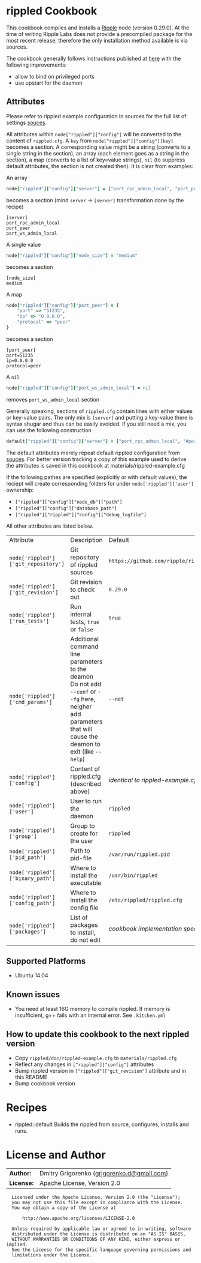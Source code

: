 # rippled Cookbook
	
This cookbook compiles and installs a [Ripple](https://ripple.com) node (version 0.29.0). At the time of writing Ripple Labs does not provide a precompiled package for the most recent release, therefore the only installation method available is via sources.

The cookbook generally follows instructions published at [here](https://wiki.ripple.com/Ubuntu_build_instructions) with the following improvements:
- allow to bind on privileged ports
- use upstart for the daemon


## Attributes

Please refer to rippled example configuration in sources for the full list of settings [souces](https://github.com/ripple/rippled/blob/master/doc/rippled-example.cfg). 

All attributes within <code>node["rippled"]["config"]</code> will be converted to the content of `rippled.cfg`. A `key` from <code>node["rippled"]["config"][key]</code> becomes a section. A corresponding value might be a string (converts to a single string in the section), an array (each element goes as a string in the section), a map (converts to a list of key=value strings), `nil` (to suppress default attributes, the section is not created then). It is clear from examples:

An array
```ruby
node["rippled"]["config"]["server"] = ["port_rpc_admin_local", "port_peer", "port_ws_admin_local"]
```
becomes a section (mind `server` -> `[server]` transformation done by the recipe)
```
[server]
port_rpc_admin_local
port_peer
port_ws_admin_local
```

A single value
```ruby
node["rippled"]["config"]["node_size"] = "medium"
```
becomes a section
```
[node_size]
medium
```

A map
```ruby
node["rippled"]["config"]["port_peer"] = {
	"port" => "51235",
	"ip" => "0.0.0.0",
	"protocol" => "peer"
}
```
becomes a section
```
[port_peer]
port=51235
ip=0.0.0.0
protocol=peer
```

A `nil`
```ruby
node["rippled"]["config"]["port_ws_admin_local"] = nil
```
removes `port_ws_admin_local` section

Generally speaking, sections of `rippled.cfg` contain lines with either values or key-value pairs. The only mix is `[server]` and putting a key-value there is syntax shugar and thus can be easily avoided. If you still need a mix, you can use the following construction

```ruby
default["rippled"]["config"]["server"] = ["port_rpc_admin_local", "#port_ws_public", "ssl_key = /etc/ssl/private/server.key", "ssl_cert = /etc/ssl/certs/server.crt"]
```

The default attributes merely repeat default rippled configuration from [souces](https://github.com/ripple/rippled/blob/master/doc/rippled-example.cfg). For better version tracking a copy of this example used to derive the attributes is saved in this cookbook at materials/rippled-example.cfg

If the following pathes are specified (explicitly or with default values), the reciept will create corresponding folders for under `node['rippled']['user']` ownership:
* `["rippled"]["config"]["node_db"]["path"]`
* `["rippled"]["config"]["database_path"]`
* `["rippled"]["rippled"]["config"]["debug_logfile"]`

All other attributes are listed below.


<table>
  <tr>
    <td>Attribute</td>
    <td>Description</td>
    <td>Default</td>
  </tr>
  <tr>
    <td><code>node['rippled']['git_repository']</code></td>
    <td>Git repository of rippled sources</td>
    <td><code>https://github.com/ripple/rippled.git</code></td>
  </tr>
  <tr>
    <td><code>node['rippled']['git_revision']</code></td>
    <td>Git revision to check out</td>
    <td><code>0.29.0</code></td>
  </tr>
  <tr>
    <td><code>node['rippled']['run_tests']</code></td>
    <td>Run internal tests, <code>true</code> or <code>false</code></td>
    <td><code>true</code></td>
  </tr>
  <tr>
    <td><code>node['rippled']['cmd_params']</code></td>
    <td>
    	Additional command line parameters to the deamon<br>
    	Do not add <code>--conf</code> or <code>--fg</code> here, neigher add parameters that will cause the deamon to exit (like <code>--help</code>)
    </td>
    <td><code>--net</code></td>
  </tr>  
  <tr>
    <td><code>node['rippled']['config']</code></td>
    <td>Content of rippled.cfg (described above)</td>
    <td><i>identical to rippled-example.cfg</i></td>
  </tr>  
  <tr>
    <td><code>node['rippled']['user']</code></td>
    <td>User to run the daemon</td>
    <td><code>rippled</code></td>
  </tr>
  <tr>
    <td><code>node['rippled']['group']</code></td>
    <td>Group to create for the user</td>
    <td><code>rippled</code></td>
  </tr>
  <tr>
    <td><code>node['rippled']['pid_path']</code></td>
    <td>Path to pid-file</td>
    <td><code>/var/run/rippled.pid</code></td>
  </tr>
  <tr>
    <td><code>node['rippled']['binary_path']</code></td>
    <td>Where to install the executable</td>
    <td><code>/usr/bin/rippled</code></td>
  </tr>
  <tr>
    <td><code>node['rippled']['config_path']</code></td>
    <td>Where to install the config file</td>
    <td><code>/etc/rippled/rippled.cfg</code></td>
  </tr>
  <tr>
    <td><code>node['rippled']['packages']</code></td>
    <td>List of packages to install, do not edit</td>
    <td><i>cookbook implementation specific</i></td>
  </tr>
 </table>


## Supported Platforms
- Ubuntu 14.04


## Known issues
- You need at least 16G memory to compile rippled. If memory is insufficient, g++ fails with an internal error. See `.kitchen.yml`
<!--
- Tests use nodejs from from ppa which conflicts with default ubuntu npm. You will not be able to apt-get npm (this will fail with an error)
-->

## How to update this cookbook to the next rippled version
* Copy `rippled/doc/rippled-example.cfg` to `materials/rippled.cfg`
* Reflect any changes in `["rippled"]["config"]` attributes
* Bump rippled version in `["rippled"]["git_revision"]` attribute and in this README
* Bump cookbook version


Recipes
=======

* rippled::default
Builds the rippled from source, configures, installs and runs.


License and Author
==================

|                      |                                             |
|:---------------------|:--------------------------------------------|
| **Author:**          | Dmitry Grigorenko (<grigorenko.d@gmail.com>)
| **License:**         | Apache License, Version 2.0

```text
  Licensed under the Apache License, Version 2.0 (the "License");
  you may not use this file except in compliance with the License.
  You may obtain a copy of the License at

      http://www.apache.org/licenses/LICENSE-2.0

  Unless required by applicable law or agreed to in writing, software
  distributed under the License is distributed on an "AS IS" BASIS,
  WITHOUT WARRANTIES OR CONDITIONS OF ANY KIND, either express or implied.
  See the License for the specific language governing permissions and
  limitations under the License.
```
